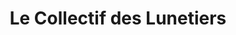 ---
title: "Le Collectif des Lunetiers"
url: /morlaix/le-collectif-des-lunetiers/
shop: opticien
---